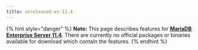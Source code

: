 ```yaml
---
title: unreleased-es-11.4
---
```


{% hint style="danger" %}
**Note:** This page describes features for [**MariaDB Enterprise Server 11.4**](../../enterprise-server/11.4/whats-new.md). There are currently no official packages or binaries available for download which contain the features.
{% endhint %}
